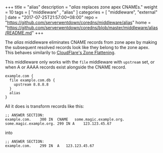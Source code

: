 +++
title = "alias"
description = "*alias* replaces zone apex CNAMEs."
weight = 10
tags = [  "middleware" , "alias" ]
categories = [ "middleware", "external" ]
date = "2017-07-25T21:57:00+08:00"
repo = "https://github.com/serverwentdown/coredns/middleware/alias"
home = "https://github.com/serverwentdown/coredns/blob/master/middleware/alias/README.md"
+++

The *alias* middleware eliminates CNAME records from zone apex by making the subsequent resolved records look like they belong to the zone apex. This behaves similarily to [CloudFlare's Zone Flattening](https://support.cloudflare.com/hc/en-us/articles/200169056-CNAME-Flattening-RFC-compliant-support-for-CNAME-at-the-root).

This middleware only works with the `file` middleware with `upstream` set, or when A or AAAA records exist alongside the CNAME record.

```
example.com {
  file example.com.db {
    upstream 8.8.8.8
  }
  alias
}
```

All it does is transform records like this:

```
;; ANSWER SECTION:
example.com.	300	IN	CNAME	some.magic.example.org.
some.magic.example.org. 299 IN A	123.123.45.67
```

into

```
;; ANSWER SECTION:
example.com.	299	IN	A	123.123.45.67
```
